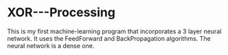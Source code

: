 # XOR---Processing
This is my first machine-learning program that incorporates a 3 layer neural network. It uses the FeedForward and BackPropagation algorithms. The neural network is a dense one.
